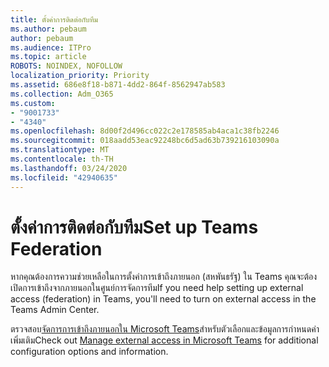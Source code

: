 ```yaml
---
title: ตั้งค่าการติดต่อกับทีม
ms.author: pebaum
author: pebaum
ms.audience: ITPro
ms.topic: article
ROBOTS: NOINDEX, NOFOLLOW
localization_priority: Priority
ms.assetid: 686e8f18-b871-4dd2-864f-8562947ab583
ms.collection: Adm_O365
ms.custom:
- "9001733"
- "4340"
ms.openlocfilehash: 8d00f2d496cc022c2e178585ab4aca1c38fb2246
ms.sourcegitcommit: 018aadd53eac92248bc6d5ad63b739216103090a
ms.translationtype: MT
ms.contentlocale: th-TH
ms.lasthandoff: 03/24/2020
ms.locfileid: "42940635"
---
```

# <a name="set-up-teams-federation"></a><span data-ttu-id="60e17-102">ตั้งค่าการติดต่อกับทีม</span><span class="sxs-lookup"><span data-stu-id="60e17-102">Set up Teams Federation</span></span>

<span data-ttu-id="60e17-103">หากคุณต้องการความช่วยเหลือในการตั้งค่าการเข้าถึงภายนอก (สหพันธรัฐ) ใน Teams คุณจะต้องเปิดการเข้าถึงจากภายนอกในศูนย์การจัดการทีม</span><span class="sxs-lookup"><span data-stu-id="60e17-103">If you need help setting up external access (federation) in Teams, you'll need to turn on external access in the Teams Admin Center.</span></span>

<span data-ttu-id="60e17-104">ตรวจสอบ[จัดการการเข้าถึงภายนอกใน Microsoft Teams](https://docs.microsoft.com/microsoftteams/manage-external-access)สําหรับตัวเลือกและข้อมูลการกําหนดค่าเพิ่มเติม</span><span class="sxs-lookup"><span data-stu-id="60e17-104">Check out [Manage external access in Microsoft Teams](https://docs.microsoft.com/microsoftteams/manage-external-access) for additional configuration options and information.</span></span>
